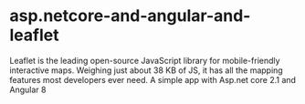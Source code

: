 # asp.netcore-and-angular-and-leaflet
Leaflet is the leading open-source JavaScript library for mobile-friendly interactive maps. Weighing just about 38 KB of JS, it has all the mapping features most developers ever need.
A simple app with Asp.net core 2.1 and Angular 8
